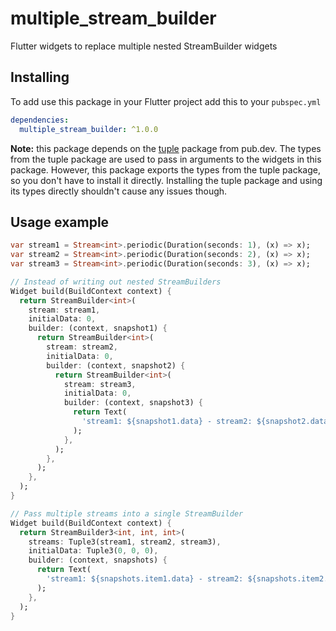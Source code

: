 # multiple_stream_builder

Flutter widgets to replace multiple nested StreamBuilder widgets

## Installing
To add use this package in your Flutter project add this to your `pubspec.yml`
```yml
dependencies:
  multiple_stream_builder: ^1.0.0
```
**Note:** this package depends on the [tuple](https://pub.dev/packages/tuple) package from pub.dev.
The types from the tuple package are used to pass in arguments to the widgets in this package.
However, this package exports the types from the tuple package, so you don't have to install it directly.
Installing the tuple package and using its types directly shouldn't cause any issues though.

## Usage example

```dart
var stream1 = Stream<int>.periodic(Duration(seconds: 1), (x) => x);
var stream2 = Stream<int>.periodic(Duration(seconds: 2), (x) => x);
var stream3 = Stream<int>.periodic(Duration(seconds: 3), (x) => x);

// Instead of writing out nested StreamBuilders
Widget build(BuildContext context) {
  return StreamBuilder<int>(
    stream: stream1,
    initialData: 0,
    builder: (context, snapshot1) {
      return StreamBuilder<int>(
        stream: stream2,
        initialData: 0,
        builder: (context, snapshot2) {
          return StreamBuilder<int>(
            stream: stream3,
            initialData: 0,
            builder: (context, snapshot3) {
              return Text(
                'stream1: ${snapshot1.data} - stream2: ${snapshot2.data} - stream3: ${snapshot3.data}',
              );
            },
          );
        },
      );
    },
  );
}

// Pass multiple streams into a single StreamBuilder
Widget build(BuildContext context) {
  return StreamBuilder3<int, int, int>(
    streams: Tuple3(stream1, stream2, stream3),
    initialData: Tuple3(0, 0, 0),
    builder: (context, snapshots) {
      return Text(
        'stream1: ${snapshots.item1.data} - stream2: ${snapshots.item2.data} - stream3: ${snapshots.item3.data}',
      );
    },
  );
}
```